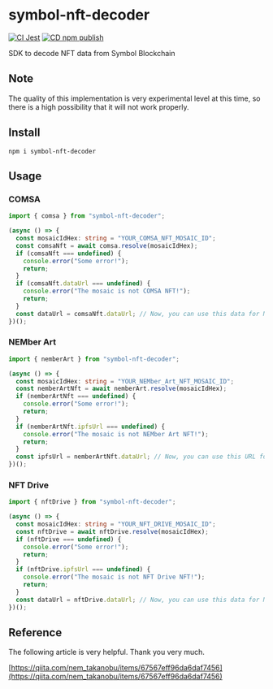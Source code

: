 # symbol-nft-decoder

[![CI Jest](https://github.com/next-web-technology/symbol-nft-decoder/actions/workflows/ci-jest.yml/badge.svg)](https://github.com/next-web-technology/symbol-nft-decoder/actions/workflows/ci-jest.yml)
[![CD npm publish](https://github.com/next-web-technology/symbol-nft-decoder/actions/workflows/cd-npm-publish.yml/badge.svg)](https://github.com/next-web-technology/symbol-nft-decoder/actions/workflows/cd-npm-publish.yml)

SDK to decode NFT data from Symbol Blockchain

## Note

The quality of this implementation is very experimental level at this time, so there is a high possibility that it will not work properly.

## Install

```shell
npm i symbol-nft-decoder

```

## Usage

### COMSA

```ts
import { comsa } from "symbol-nft-decoder";

(async () => {
  const mosaicIdHex: string = "YOUR_COMSA_NFT_MOSAIC_ID";
  const comsaNft = await comsa.resolve(mosaicIdHex);
  if (comsaNft === undefined) {
    console.error("Some error!");
    return;
  }
  if (comsaNft.dataUrl === undefined) {
    console.error("The mosaic is not COMSA NFT!");
    return;
  }
  const dataUrl = comsaNft.dataUrl; // Now, you can use this data for NFT viewer.
})();
```

### NEMber Art

```ts
import { nemberArt } from "symbol-nft-decoder";

(async () => {
  const mosaicIdHex: string = "YOUR_NEMber_Art_NFT_MOSAIC_ID";
  const nemberArtNft = await nemberArt.resolve(mosaicIdHex);
  if (nemberArtNft === undefined) {
    console.error("Some error!");
    return;
  }
  if (nemberArtNft.ipfsUrl === undefined) {
    console.error("The mosaic is not NEMber Art NFT!");
    return;
  }
  const ipfsUrl = nemberArtNft.dataUrl; // Now, you can use this URL for NFT viewer.
})();
```

### NFT Drive

```ts
import { nftDrive } from "symbol-nft-decoder";

(async () => {
  const mosaicIdHex: string = "YOUR_NFT_DRIVE_MOSAIC_ID";
  const nftDrive = await nftDrive.resolve(mosaicIdHex);
  if (nftDrive === undefined) {
    console.error("Some error!");
    return;
  }
  if (nftDrive.ipfsUrl === undefined) {
    console.error("The mosaic is not NFT Drive NFT!");
    return;
  }
  const dataUrl = nftDrive.dataUrl; // Now, you can use this data for NFT viewer.
})();
```

## Reference

The following article is very helpful. Thank you very much.

[https://qiita.com/nem_takanobu/items/67567eff96da6daf7456](https://qiita.com/nem_takanobu/items/67567eff96da6daf7456)
